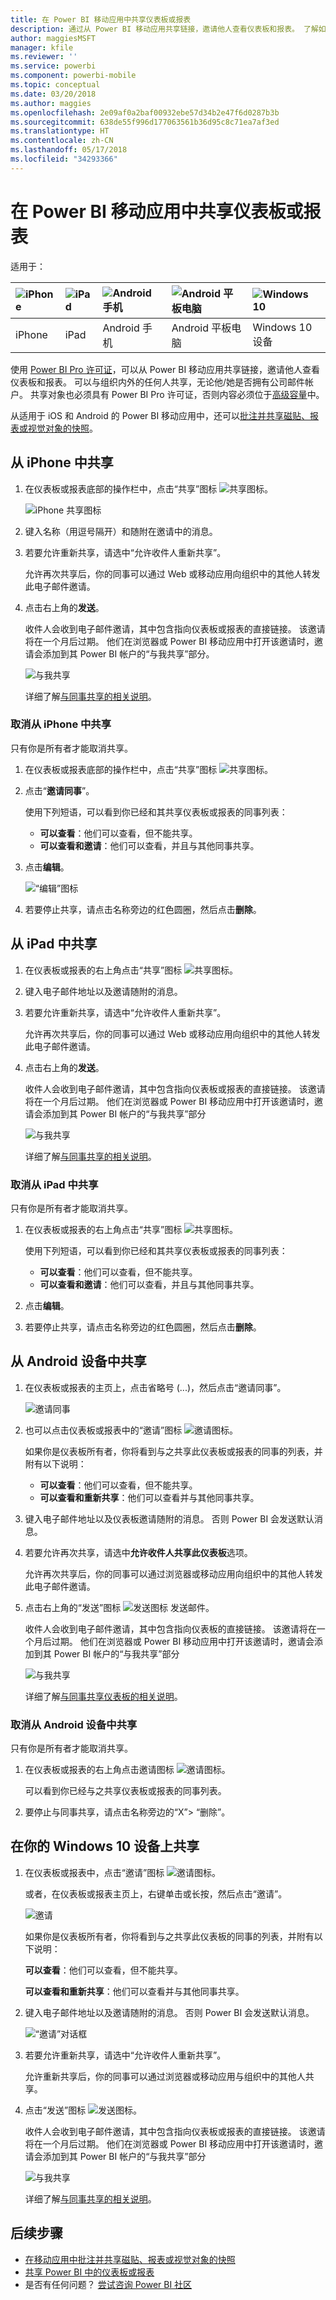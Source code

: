 ```yaml
---
title: 在 Power BI 移动应用中共享仪表板或报表
description: 通过从 Power BI 移动应用共享链接，邀请他人查看仪表板和报表。 了解如何操作。
author: maggiesMSFT
manager: kfile
ms.reviewer: ''
ms.service: powerbi
ms.component: powerbi-mobile
ms.topic: conceptual
ms.date: 03/20/2018
ms.author: maggies
ms.openlocfilehash: 2e09af0a2baf00932ebe57d34b2e47f6d0287b3b
ms.sourcegitcommit: 638de55f996d177063561b36d95c8c71ea7af3ed
ms.translationtype: HT
ms.contentlocale: zh-CN
ms.lasthandoff: 05/17/2018
ms.locfileid: "34293366"
---
```

# <a name="share-a-dashboard-or-report-from-the-power-bi-mobile-apps"></a>在 Power BI 移动应用中共享仪表板或报表
适用于：

| ![iPhone](media/mobile-share-dashboard-from-the-mobile-apps/iphone-logo-50-px.png) | ![iPad](media/mobile-share-dashboard-from-the-mobile-apps/ipad-logo-50-px.png) | ![Android 手机](media/mobile-share-dashboard-from-the-mobile-apps/android-phone-logo-50-px.png) | ![Android 平板电脑](media/mobile-share-dashboard-from-the-mobile-apps/android-tablet-logo-50-px.png) | ![Windows 10](media/mobile-share-dashboard-from-the-mobile-apps/win-10-logo-50-px.png) |
|:--- |:--- |:--- |:--- |:--- |
| iPhone |iPad |Android 手机 |Android 平板电脑 |Windows 10 设备 |

使用 [Power BI Pro 许可证](service-free-vs-pro.md)，可以从 Power BI 移动应用共享链接，邀请他人查看仪表板和报表。 可以与组织内外的任何人共享，无论他/她是否拥有公司邮件帐户。 共享对象也必须具有 Power BI Pro 许可证，否则内容必须位于[高级容量](service-premium.md)中。

从适用于 iOS 和 Android 的 Power BI 移动应用中，还可以[批注并共享磁贴、报表或视觉对象的快照](mobile-annotate-and-share-a-tile-from-the-mobile-apps.md)。 

## <a name="share-from-your-iphone"></a>从 iPhone 中共享
1. 在仪表板或报表底部的操作栏中，点击“共享”图标 ![共享图标](media/mobile-share-dashboard-from-the-mobile-apps/power-bi-iphone-share-dashboard-icon.png)。
   
   ![iPhone 共享图标](media/mobile-share-dashboard-from-the-mobile-apps/power-bi-iphone-dashboard-invite.png)
2. 键入名称（用逗号隔开）和随附在邀请中的消息。
3. 若要允许重新共享，请选中“允许收件人重新共享”。
   
   允许再次共享后，你的同事可以通过 Web 或移动应用向组织中的其他人转发此电子邮件邀请。
5. 点击右上角的**发送**。
   
   收件人会收到电子邮件邀请，其中包含指向仪表板或报表的直接链接。 该邀请将在一个月后过期。 他们在浏览器或 Power BI 移动应用中打开该邀请时，邀请会添加到其 Power BI 帐户的“与我共享”部分。
   
   ![与我共享](media/mobile-share-dashboard-from-the-mobile-apps/power-bi-iphone-shared-with-me-left-nav.png)
   
   详细了解[与同事共享的相关说明](service-share-dashboards.md)。

### <a name="unshare-from-your-iphone"></a>取消从 iPhone 中共享
只有你是所有者才能取消共享。

1. 在仪表板或报表底部的操作栏中，点击“共享”图标 ![共享图标](media/mobile-share-dashboard-from-the-mobile-apps/power-bi-iphone-share-dashboard-icon.png)。
2. 点击“**邀请同事**”。
   
   使用下列短语，可以看到你已经和其共享仪表板或报表的同事列表：
   
   * **可以查看**：他们可以查看，但不能共享。
   * **可以查看和邀请**：他们可以查看，并且与其他同事共享。
1. 点击**编辑**。
   
    ![“编辑”图标](media/mobile-share-dashboard-from-the-mobile-apps/power-bi-iphone-edit-invite-dashboard.png)
4. 若要停止共享，请点击名称旁边的红色圆圈，然后点击**删除**。

## <a name="share-from-your-ipad"></a>从 iPad 中共享
1. 在仪表板或报表的右上角点击“共享”图标 ![共享图标](media/mobile-share-dashboard-from-the-mobile-apps/pbi_ipad_shareiconblk.png)。
2. 键入电子邮件地址以及邀请随附的消息。
3. 若要允许重新共享，请选中“允许收件人重新共享”。
   
   允许再次共享后，你的同事可以通过 Web 或移动应用向组织中的其他人转发此电子邮件邀请。 

4. 点击右上角的**发送**。
   
   收件人会收到电子邮件邀请，其中包含指向仪表板或报表的直接链接。 该邀请将在一个月后过期。 他们在浏览器或 Power BI 移动应用中打开该邀请时，邀请会添加到其 Power BI 帐户的“与我共享”部分
   
   ![与我共享](media/mobile-share-dashboard-from-the-mobile-apps/power-bi-iphone-shared-with-me-left-nav.png)
   
   详细了解[与同事共享的相关说明](service-share-dashboards.md)。

### <a name="unshare-from-your-ipad"></a>取消从 iPad 中共享
只有你是所有者才能取消共享。

1. 在仪表板或报表的右上角点击“共享”图标 ![共享图标](media/mobile-share-dashboard-from-the-mobile-apps/pbi_ipad_shareiconblk.png)。
   
   使用下列短语，可以看到你已经和其共享仪表板或报表的同事列表：
   
   * **可以查看**：他们可以查看，但不能共享。
   * **可以查看和邀请**：他们可以查看，并且与其他同事共享。
2. 点击**编辑**。
3. 若要停止共享，请点击名称旁边的红色圆圈，然后点击**删除**。

## <a name="share-from-your-android-device"></a>从 Android 设备中共享
1. 在仪表板或报表的主页上，点击省略号 (...)，然后点击“邀请同事”。
   
   ![邀请同事](media/mobile-share-dashboard-from-the-mobile-apps/power-bi-android-tablet-share-dashboard.png)
2. 也可以点击仪表板或报表中的“邀请”图标 ![邀请图标](media/mobile-share-dashboard-from-the-mobile-apps/power-bi-android-invite-icon.png)。

    如果你是仪表板所有者，你将看到与之共享此仪表板或报表的同事的列表，并附有以下说明：

    -   **可以查看**：他们可以查看，但不能共享。
    -   **可以查看和重新共享**：他们可以查看并与其他同事共享。

1. 键入电子邮件地址以及仪表板邀请随附的消息。 否则 Power BI 会发送默认消息。
2. 若要允许再次共享，请选中**允许收件人共享此仪表板**选项。
   
   允许再次共享后，你的同事可以通过浏览器或移动应用向组织中的其他人转发此电子邮件邀请。
   
1. 点击右上角的“发送”图标 ![发送图标](media/mobile-share-dashboard-from-the-mobile-apps/pbi_andr_sendplane.png) 发送邮件。
   
   收件人会收到电子邮件邀请，其中包含指向仪表板的直接链接。 该邀请将在一个月后过期。 他们在浏览器或 Power BI 移动应用中打开该邀请时，邀请会添加到其 Power BI 帐户的“与我共享”部分
   
   ![与我共享](media/mobile-share-dashboard-from-the-mobile-apps/power-bi-android-shared-with-me-left-nav.png)
   
   详细了解[与同事共享仪表板的相关说明](service-share-dashboards.md)。

### <a name="unshare-from-your-android-device"></a>取消从 Android 设备中共享
只有你是所有者才能取消共享。

1. 在仪表板或报表的右上角点击邀请图标 ![邀请图标](media/mobile-share-dashboard-from-the-mobile-apps/power-bi-android-invite-icon.png)。 
   
   可以看到你已经与之共享仪表板或报表的同事列表。
2. 要停止与同事共享，请点击名称旁边的“X”\> “删除”。

## <a name="share-from-your-windows-10-device"></a>在你的 Windows 10 设备上共享
1. 在仪表板或报表中，点击“邀请”图标 ![邀请图标](media/mobile-share-dashboard-from-the-mobile-apps/pbi_andr_inviteicon.png)。
   
   或者，在仪表板或报表主页上，右键单击或长按，然后点击“邀请”。
   
   ![邀请](media/mobile-share-dashboard-from-the-mobile-apps/pbi_win10_sharedash.png)
   
   如果你是仪表板所有者，你将看到与之共享此仪表板的同事的列表，并附有以下说明：
   
   **可以查看**：他们可以查看，但不能共享。
   
   **可以查看和重新共享**：他们可以查看并与其他同事共享。
2. 键入电子邮件地址以及邀请随附的消息。 否则 Power BI 会发送默认消息。
   
   ![“邀请”对话框](media/mobile-share-dashboard-from-the-mobile-apps/power-bi-windows-10-share-dashboard.png)
3. 若要允许重新共享，请选中“允许收件人重新共享”。
   
   允许重新共享后，你的同事可以通过浏览器或移动应用与组织中的其他人共享。
   
1. 点击“发送”图标 ![发送图标](media/mobile-share-dashboard-from-the-mobile-apps/pbi_win10ph_sendicon.png)。
   
   收件人会收到电子邮件邀请，其中包含指向仪表板或报表的直接链接。 该邀请将在一个月后过期。 他们在浏览器或 Power BI 移动应用中打开该邀请时，邀请会添加到其 Power BI 帐户的“与我共享”部分
   
   ![与我共享](media/mobile-share-dashboard-from-the-mobile-apps/power-bi-iphone-shared-with-me-left-nav.png)
   
   详细了解[与同事共享的相关说明](service-share-dashboards.md)。

## <a name="next-steps"></a>后续步骤
* [在移动应用中批注并共享磁贴、报表或视觉对象的快照](mobile-annotate-and-share-a-tile-from-the-mobile-apps.md)
* [共享 Power BI 中的仪表板或报表](service-share-dashboards.md)
* 是否有任何问题？ [尝试咨询 Power BI 社区](http://community.powerbi.com/)


